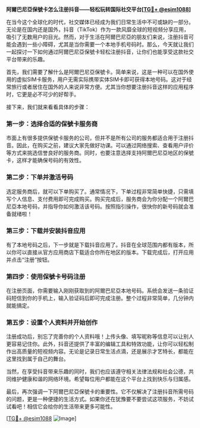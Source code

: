 **阿爾巴尼亞保號卡怎么注册抖音——轻松玩转国际社交平台[[TG💪+ @esim1088](https://t.me/s/esim1088)]**

在当今这个全球化的时代，社交媒体已经成为我们日常生活中不可或缺的一部分。无论是在国内还是国外，抖音（TikTok）作为一款风靡全球的短视频分享应用，吸引了无数用户的目光。然而，对于生活在阿爾巴尼亞的朋友们来说，注册抖音可能会遇到一些小障碍，尤其是当你需要一个本地手机号码时。那么，今天就让我们一起探讨一下如何通过阿爾巴尼亞保號卡轻松注册抖音，让你们也能享受这款社交平台带来的乐趣。

首先，我们需要了解什么是阿爾巴尼亞保號卡。简单来说，这是一种可以在国外使用的虚拟SIM卡服务，用户无需实际携带实体SIM卡即可获得本地号码。这对于经常旅行或者居住在国外的人来说非常方便。尤其当你想要注册抖音这样的应用程序时，它更是必不可少的好帮手。

接下来，我们就来看看具体的步骤：

### 第一步：选择合适的保號卡服务商

市面上有很多提供保號卡服务的公司，但并不是所有公司的服务都适合用于注册抖音。因此，在购买之前，建议大家先做好功课。可以通过网络搜索、查看用户评价等方式来挑选信誉良好的服务商。同时，也要注意选择支持阿爾巴尼亞地区的保號卡，这样才能确保号码的有效性。

### 第二步：下单并激活号码

选定服务商后，就可以下单购买了。通常情况下，下单过程非常简单快捷，只需填写个人信息、支付费用即可完成购买。购买完成后，服务商会为你分配一个阿爾巴尼亞本地号码，并指导你如何激活该号码。按照指引操作，很快你的新号码就会准备就绪啦！

### 第三步：下载并安装抖音应用

有了本地号码之后，下一步就是下载抖音应用了。抖音在全球范围内都有版本，所以你可以直接从官方应用商店下载适合你所在地区的版本。下载完成后，打开应用并点击“注册”按钮。

### 第四步：使用保號卡号码注册

在注册页面，你需要输入刚刚获取到的阿爾巴尼亞本地号码。系统会发送一条验证码短信到你的手机上，输入验证码后即可完成注册。整个过程非常简单，几分钟内就能搞定。

### 第五步：设置个人资料并开始创作

注册成功后，别忘了完善你的个人资料哦！上传头像、填写昵称等信息可以让别人更容易记住你。此外，抖音还提供了丰富的编辑工具和特效功能，让你可以轻松制作出高质量的短视频内容。无论是记录日常生活点滴，还是展示才艺特长，都能在这里找到属于自己的舞台。

当然，在享受抖音带来乐趣的同时，我们也应该遵守相关法律法规和社会公德，共同维护健康和谐的网络环境。希望每位用户都能在这个平台上找到快乐与归属感。

最后，再次强调一下阿爾巴尼亞保號卡的重要性。它不仅解决了注册抖音所需号码的问题，更是一种便捷的生活方式。如果你还在犹豫要不要尝试这项服务，不妨试试看吧！相信它会给你的生活带来更多可能性。

[[TG💪+ @esim1088](https://t.me/s/esim1088) ![Image](https://i.postimg.cc/4NQfJmqS/Snipaste-2025-05-13-00-14-12.png)]